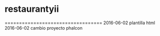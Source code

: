 # restaurantyii
==================================
2016-06-02	plantilla html
2016-06-02	cambio proyecto phalcon
